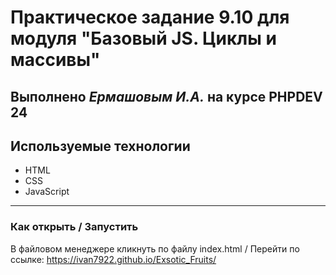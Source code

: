 # Практическое задание 9.10 для модуля "Базовый JS. Циклы и массивы"

Выполнено _Ермашовым И.А._ на курсе PHPDEV 24
---
## Используемые технологии
* HTML
* CSS
* JavaScript
---
### Как открыть / Запустить
В файловом менеджере кликнуть по файлу index.html / Перейти по ссылке: <https://ivan7922.github.io/Exsotic_Fruits/>
